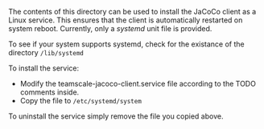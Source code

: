 The contents of this directory can be used to install the JaCoCo client as a
Linux service. This ensures that the client is automatically restarted on
system reboot. Currently, only a _systemd_ unit file is provided.

To see if your system supports systemd, check for the existance of the directory
`/lib/systemd`

To install the service:

- Modify the teamscale-jacoco-client.service file according to the TODO comments inside.
- Copy the file to `/etc/systemd/system`

To uninstall the service simply remove the file you copied above.

